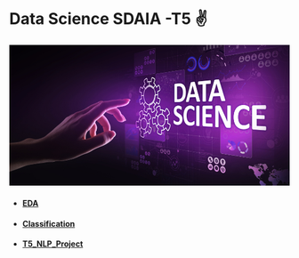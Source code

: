 # Data Science SDAIA -T5 :v:
![What-is-data-science.jpg ](What-is-data-science.jpg )
* #### [EDA](EDA)
* #### [Classification](Classification)
* #### [T5_NLP_Project](T5_NLP_Project)

